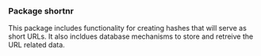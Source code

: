 ### Package shortnr
This package includes functionality for creating hashes that will serve as short URLs. It also incldues database mechanisms to store and retreive the URL related data.